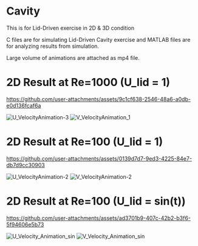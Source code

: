 # Cavity
This is for Lid-Driven exercise in 2D &amp; 3D condition

C files are for simulating Lid-Driven Cavity exercise and MATLAB files are for analyzing results from simulation.

Large volume of animations are attached as mp4 file.

# 2D Result at Re=1000 (U_lid = 1)


https://github.com/user-attachments/assets/9c1cf638-2546-48a6-a0db-e0d136fcaf6a


![U_VelocityAnimation-3](https://github.com/user-attachments/assets/17222878-a4b6-4d2a-8332-3b8a63630d3a)
![V_VelocityAnimation_1](https://github.com/user-attachments/assets/051b67ec-5020-4236-9766-557b6ce3818e)

# 2D Result at Re=100 (U_lid = 1)



https://github.com/user-attachments/assets/0139d7d7-9ed3-4225-84e7-db7d9cc30903



![U_VelocityAnimation-2](https://github.com/user-attachments/assets/f008a758-7e3c-4bce-af43-6002f0140145)
![V_VelocityAnimation-2](https://github.com/user-attachments/assets/8a6799bb-1878-49c0-ae24-8958cfdd2c00)

# 2D Result at Re=100 (U_lid = sin(t))


https://github.com/user-attachments/assets/ad3701b9-407c-42b2-b3f6-5f94606e5b73


![U_Velocity_Animation_sin](https://github.com/user-attachments/assets/f3deec44-2345-4685-a202-fa74a81a6804)
![V_Velocity_Animation_sin](https://github.com/user-attachments/assets/5d7f0386-f1a1-4896-9f66-a925d78ad8cb)

